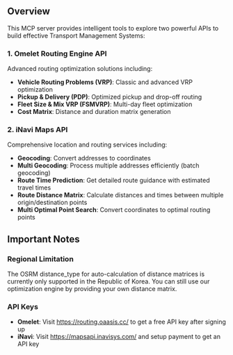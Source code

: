 ## Overview
This MCP server provides intelligent tools to explore two powerful APIs to build effective Transport Management Systems:

### 1. Omelet Routing Engine API
Advanced routing optimization solutions including:
- **Vehicle Routing Problems (VRP)**: Classic and advanced VRP optimization
- **Pickup & Delivery (PDP)**: Optimized pickup and drop-off routing
- **Fleet Size & Mix VRP (FSMVRP)**: Multi-day fleet optimization
- **Cost Matrix**: Distance and duration matrix generation

### 2. iNavi Maps API
Comprehensive location and routing services including:
- **Geocoding**: Convert addresses to coordinates
- **Multi Geocoding**: Process multiple addresses efficiently (batch geocoding)
- **Route Time Prediction**: Get detailed route guidance with estimated travel times
- **Route Distance Matrix**: Calculate distances and times between multiple origin/destination points
- **Multi Optimal Point Search**: Convert coordinates to optimal routing points

## Important Notes
### Regional Limitation
The OSRM distance_type for auto-calculation of distance matrices is currently only supported in the Republic of Korea. You can still use our optimization engine by providing your own distance matrix.

### API Keys
- **Omelet**: Visit https://routing.oaasis.cc/ to get a free API key after signing up
- **iNavi**: Visit https://mapsapi.inavisys.com/ and setup payment to get an API key
